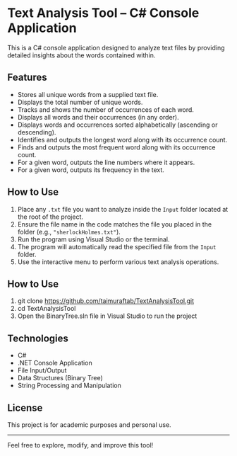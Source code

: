 # Text Analysis Tool – C# Console Application

This is a C# console application designed to analyze text files by providing detailed insights about the words contained within.

## Features

- Stores all unique words from a supplied text file.
- Displays the total number of unique words.
- Tracks and shows the number of occurrences of each word.
- Displays all words and their occurrences (in any order).
- Displays words and occurrences sorted alphabetically (ascending or descending).
- Identifies and outputs the longest word along with its occurrence count.
- Finds and outputs the most frequent word along with its occurrence count.
- For a given word, outputs the line numbers where it appears.
- For a given word, outputs its frequency in the text.

## How to Use

1. Place any `.txt` file you want to analyze inside the `Input` folder located at the root of the project.
2. Ensure the file name in the code matches the file you placed in the folder (e.g., `"sherlockHolmes.txt"`).
3. Run the program using Visual Studio or the terminal.
4. The program will automatically read the specified file from the `Input` folder.
5. Use the interactive menu to perform various text analysis operations.

## How to Use
1. git clone https://github.com/taimuraftab/TextAnalysisTool.git
2. cd TextAnalysisTool
3. Open the BinaryTree.sln file in Visual Studio to run the project

## Technologies

- C#
- .NET Console Application
- File Input/Output
- Data Structures (Binary Tree)
- String Processing and Manipulation

## License

This project is for academic purposes and personal use.

---

Feel free to explore, modify, and improve this tool!

